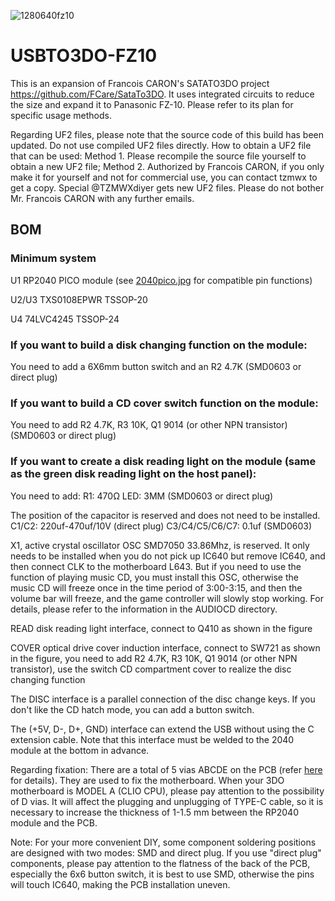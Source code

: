 ![1280640fz10](finish/FINISH2.jpg)
# USBTO3DO-FZ10

This is an expansion of Francois CARON's SATATO3DO project https://github.com/FCare/SataTo3DO. It uses integrated circuits to reduce the size and expand it to Panasonic FZ-10. Please refer to its plan for specific usage methods.


Regarding UF2 files, please note that the source code of this build has been updated. Do not use compiled UF2 files directly.
How to obtain a UF2 file that can be used: Method 1. Please recompile the source file yourself to obtain a new UF2 file;
Method 2. Authorized by Francois CARON, if you only make it for yourself and not for commercial use, you can contact tzmwx to get a copy. Special @TZMWXdiyer gets new UF2 files. Please do not bother Mr. Francois CARON with any further emails.




## BOM
### Minimum system

U1 RP2040 PICO module (see [2040pico.jpg](2040pico/2040pico.jpg) for compatible pin functions)

U2/U3 TXS0108EPWR TSSOP-20

U4 74LVC4245 TSSOP-24


### If you want to build a disk changing function on the module:
You need to add a 6X6mm button switch and an R2 4.7K (SMD0603 or direct plug)

### If you want to build a CD cover switch function on the module:
You need to add R2 4.7K, R3 10K, Q1 9014 (or other NPN transistor) (SMD0603 or direct plug)

### If you want to create a disk reading light on the module (same as the green disk reading light on the host panel):
You need to add: R1: 470Ω LED: 3MM (SMD0603 or direct plug)

The position of the capacitor is reserved and does not need to be installed. C1/C2: 220uf-470uf/10V (direct plug) C3/C4/C5/C6/C7: 0.1uf (SMD0603)

X1, active crystal oscillator OSC SMD7050 33.86Mhz, is reserved. It only needs to be installed when you do not pick up IC640 but remove IC640, and then connect CLK to the motherboard L643. But if you need to use the function of playing music CD, you must install this OSC, otherwise the music CD will freeze once in the time period of 3:00-3:15, and then the volume bar will freeze, and the game controller will slowly stop working. For details, please refer to the information in the AUDIOCD directory.

READ disk reading light interface, connect to Q410 as shown in the figure

COVER optical drive cover induction interface, connect to SW721 as shown in the figure, you need to add R2 4.7K, R3 10K, Q1 9014 (or other NPN transistor), use the switch CD compartment cover to realize the disc changing function

The DISC interface is a parallel connection of the disc change keys. If you don't like the CD hatch mode, you can add a button switch.

The (+5V, D-, D+, GND) interface can extend the USB without using the C extension cable. Note that this interface must be welded to the 2040 module at the bottom in advance.

Regarding fixation: There are a total of 5 vias ABCDE on the PCB (refer [here](install/step2.jpg) for details). They are used to fix the motherboard. When your 3DO motherboard is MODEL A (CLIO CPU), please pay attention to the possibility of D vias. It will affect the plugging and unplugging of TYPE-C cable, so it is necessary to increase the thickness of 1-1.5 mm between the RP2040 module and the PCB.

Note: For your more convenient DIY, some component soldering positions are designed with two modes: SMD and direct plug. If you use "direct plug" components, please pay attention to the flatness of the back of the PCB, especially the 6x6 button switch, it is best to use SMD, otherwise the pins will touch IC640, making the PCB installation uneven.